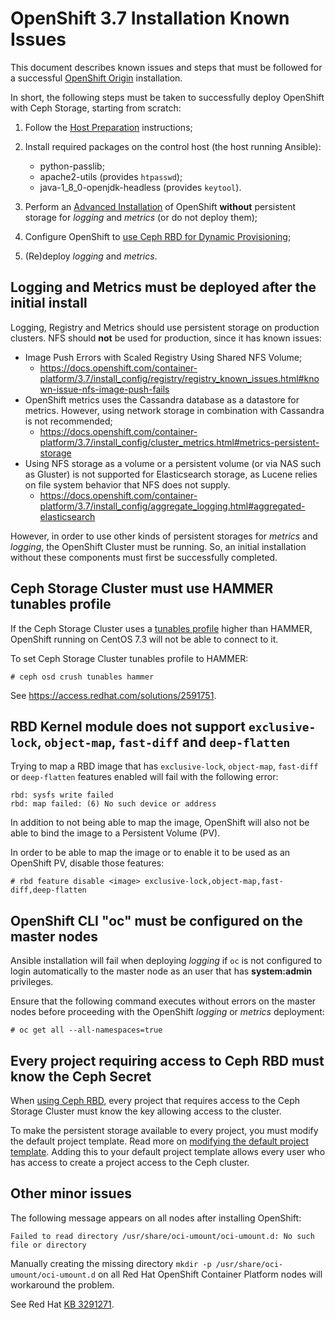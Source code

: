 # OpenShift 3.7 Installation Known Issues

This document describes known issues and steps that must be followed for a successful [OpenShift Origin](https://docs.openshift.org/latest/welcome/index.html) installation.

In short, the following steps must be taken to successfully deploy OpenShift with Ceph Storage, starting from scratch:

1. Follow the [Host Preparation](https://docs.openshift.com/container-platform/3.7/install_config/install/host_preparation.html) instructions;

1. Install required packages on the control host (the host running Ansible):
   - python-passlib;
   - apache2-utils (provides `htpasswd`);
   - java-1\_8\_0-openjdk-headless (provides `keytool`).

1. Perform an [Advanced Installation](https://docs.openshift.com/container-platform/3.7/install_config/install/advanced_install.html) of OpenShift **without** persistent storage for *logging* and *metrics* (or do not deploy them);

1. Configure OpenShift to [use Ceph RBD for Dynamic Provisioning](https://docs.openshift.com/container-platform/3.7/install_config/storage_examples/ceph_rbd_dynamic_example.html);

1. (Re)deploy *logging* and *metrics*.

## Logging and Metrics must be deployed after the initial install

Logging, Registry and Metrics should use persistent storage on production clusters. NFS should **not** be used for production, since it has known issues:

- Image Push Errors with Scaled Registry Using Shared NFS Volume;
  - https://docs.openshift.com/container-platform/3.7/install_config/registry/registry_known_issues.html#known-issue-nfs-image-push-fails
- OpenShift metrics uses the Cassandra database as a datastore for metrics. However, using network storage in combination with Cassandra is not recommended;
  - https://docs.openshift.com/container-platform/3.7/install_config/cluster_metrics.html#metrics-persistent-storage
- Using NFS storage as a volume or a persistent volume (or via NAS such as Gluster) is not supported for Elasticsearch storage, as Lucene relies on file system behavior that NFS does not supply.
  - https://docs.openshift.com/container-platform/3.7/install_config/aggregate_logging.html#aggregated-elasticsearch

However, in order to use other kinds of persistent storages for *metrics* and *logging*, the OpenShift Cluster must be running. So, an initial installation without these components must first be successfully completed.

## Ceph Storage Cluster must use HAMMER tunables profile

If the Ceph Storage Cluster uses a [tunables profile](http://docs.ceph.com/docs/master/rados/operations/crush-map/#tunables) higher than HAMMER, OpenShift running on CentOS 7.3 will not be able to connect to it.

To set Ceph Storage Cluster tunables profile to HAMMER:
```
# ceph osd crush tunables hammer
```

See https://access.redhat.com/solutions/2591751.

## RBD Kernel module does not support `exclusive-lock`, `object-map`, `fast-diff` and `deep-flatten`

Trying to map a RBD image that has `exclusive-lock`, `object-map`, `fast-diff` or `deep-flatten` features enabled will fail with the following error:
```
rbd: sysfs write failed
rbd: map failed: (6) No such device or address
```

In addition to not being able to map the image, OpenShift will also not be able to bind the image to a Persistent Volume (PV).

In order to be able to map the image or to enable it to be used as an OpenShift PV, disable those features:
```
# rbd feature disable <image> exclusive-lock,object-map,fast-diff,deep-flatten
```

## OpenShift CLI "oc" must be configured on the master nodes

Ansible installation will fail when deploying *logging* if `oc` is not configured to login automatically to the master node as an user that has **system:admin** privileges.

Ensure that the following command executes without errors on the master nodes before proceeding with the OpenShift *logging* or *metrics* deployment:
```
# oc get all --all-namespaces=true
```

## Every project requiring access to Ceph RBD must know the Ceph Secret

When [using Ceph RBD](https://docs.openshift.com/container-platform/3.7/install_config/storage_examples/ceph_rbd_dynamic_example.html), every project that requires access to the Ceph Storage Cluster must know the key allowing access to the cluster.

To make the persistent storage available to every project, you must modify the default project template. Read more on [modifying the default project template](https://docs.openshift.com/container-platform/3.7/admin_guide/managing_projects.html#selfprovisioning-projects). Adding this to your default project template allows every user who has access to create a project access to the Ceph cluster.

## Other minor issues

The following message appears on all nodes after installing OpenShift:
```
Failed to read directory /usr/share/oci-umount/oci-umount.d: No such file or directory
```

Manually creating the missing directory `mkdir -p /usr/share/oci-umount/oci-umount.d` on all Red Hat OpenShift Container Platform nodes will workaround the problem.

See Red Hat [KB 3291271](https://access.redhat.com/solutions/3291271).
